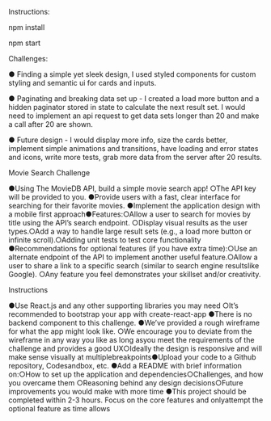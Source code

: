 Instructions:

npm install

npm start

Challenges:

● Finding a simple yet sleek design, I used styled components for custom styling and semantic ui for cards and inputs.

● Paginating and breaking data set up - I created a load more button and a hidden paginator stored in state to calculate the next result set. I would need to implement an api request to get data sets longer than 20 and make a call after 20 are shown.

● Future design - I would display more info, size the cards better, implement simple animations and transitions, have loading and error states and icons, write more tests, grab more data from the server after 20 results.

Movie Search Challenge

●Using The MovieDB API, build a simple movie search app!
○The API key will be provided to you.
●Provide users with a fast, clear interface for searching for their favorite movies.
●Implement the application design with a mobile first approach●Features:○Allow a user to search for movies by title using the API’s ​search​ endpoint.
○Display visual results as the user types.○Add a way to handle large result sets (e.g., a load more button or infinite scroll).○Adding unit tests to test core functionality
●Recommendations for optional features (if you have extra time):○Use an alternate endpoint of the API to implement another useful feature.○Allow a user to share a link to a specific search (similar to search engine resultslike Google).
○Any feature you feel demonstrates your skillset and/or creativity.

Instructions

●Use React.js and any other supporting libraries you may need
○It’s recommended to bootstrap your app with create-react-app
●There is no backend component to this challenge.
●We’ve provided a rough wireframe for what the app might look like.
○We encourage you to deviate from the wireframe in any way you like as long asyou meet the requirements of the challenge and provides a good UX○Ideally the design is responsive and will make sense visually at multiplebreakpoints●Upload your code to a Github repository, Codesandbox, etc.
●Add a README with brief information on:○How to set up the application and dependencies○Challenges, and how you overcame them
○Reasoning behind any design decisions○Future improvements you would make with more time
●This project should be completed within 2-3 hours. Focus on the core features and onlyattempt the optional feature as time allows
